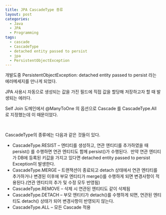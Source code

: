 ```yaml
---
title: JPA CascadeType 종류
layout: post
categories:
  - Java
  - JPA
  - Programming
tags:
  - cascade
  - CascadeType
  - detached entity passed to persist
  - jpa
  - PersistentObjectException
---
```

개발도중 PersistentObjectException: detached entity passed to persist 라는 에러메세지를 만나게 되었다.

JPA 사용시 자동으로 생성되는 값을 가진 필드에 직접 값을 할당해 저장하고자 할 때 발생되는 에러다.

Self Join 도메인에서 @ManyToOne 의 옵션으로 Cascade 를 CascadeType.All 로 지정했는데 이 때문이었다.

&nbsp;

CascadeType의 종류에는 다음과 같은 것들이 있다.

  * CascadeType.RESIST &#8211; 엔티티를 생성하고, 연관 엔티티를 추가하였을 때 persist() 를 수행하면 연관 엔티티도 함께 persist()가 수행된다.  만약 연관 엔티티가 DB에 등록된 키값을 가지고 있다면 detached entity passed to persist Exception이 발생한다.
  * CascadeType.MERGE &#8211; 트랜잭션이 종료되고 detach 상태에서 연관 엔티티를 추가하거나 변경된 이후에 부모 엔티티가 merge()를 수행하게 되면 변경사항이 적용된다.(연관 엔티티의 추가 및 수정 모두 반영됨)
  * CascadeType.REMOVE &#8211; 삭제 시 연관된 엔티티도 같이 삭제됨
  * CascadeType.DETACH &#8211; 부모 엔티티가 detach()를 수행하게 되면, 연관된 엔티티도 detach() 상태가 되어 변경사항이 반영되지 않는다.
  * CascadeType.ALL &#8211; 모든 Cascade 적용
